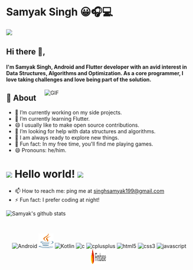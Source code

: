 # Samyak Singh 😀🎧💻

![](https://visitor-badge.glitch.me/badge?page_id=SAMYAK99.SAMYAK99)  


## Hi there 👋,           
#### I'm Samyak Singh, Android and Flutter developer with an avid interest in Data Structures, Algorithms and Optimization. As a core programmer, I love taking challenges and love being part of the solution. 

<img align="right" alt="GIF" src="https://miro.medium.com/max/875/1*Urc28sbnORGOW5oyohQ06g.gif" width="400px" />

## 🧐 About
- 🔭 I’m currently working on my side projects.
- 🌱 I’m currently learning Flutter.
- 😄 I usually like to make open source contributions.
- 🤔 I’m looking for help with data structures and algorithms.
- 🌱 I am always ready to explore new things.
- 🎨 Fun fact: In my free time, you'll find me playing games.
- 😄 Pronouns: he/him.



# <img src="https://github.com/TheDudeThatCode/TheDudeThatCode/blob/master/Assets/Hi.gif" width="29px"> Hello world!&nbsp;<img src="https://github.com/TheDudeThatCode/TheDudeThatCode/blob/master/Assets/Earth.gif" width="24px">


- 📫 How to reach me: ping me at [singhsamyak199@gmail.com](mailto:singhsamyak199@gmail.com)
- ⚡ Fun fact: I prefer coding at night!

![Samyak's github stats](https://github-readme-stats.vercel.app/api?username=SAMYAK99&show_icons=true&hide_border=true&hide=["stars"])

<br>

<p align="center"><img src="https://raw.githubusercontent.com/gilbarbara/logos/master/logos/android-icon.svg" alt="Android" width="40" height="40"/> <img src="https://raw.githubusercontent.com/gilbarbara/logos/master/logos/java.svg" alt="Java" width="40" height="40"/> <img src="https://raw.githubusercontent.com/gilbarbara/logos/master/logos/kotlin.svg" alt="Kotlin" width="36" height="36"/>  <img src="https://devicons.github.io/devicon/devicon.git/icons/c/c-original.svg" alt="c" width="40" height="40"/> <img src="https://devicons.github.io/devicon/devicon.git/icons/cplusplus/cplusplus-original.svg" alt="cplusplus" width="40" height="40"/> <img src="https://devicons.github.io/devicon/devicon.git/icons/html5/html5-original-wordmark.svg" alt="html5" width="40" height="40"/> <img src="https://devicons.github.io/devicon/devicon.git/icons/css3/css3-original-wordmark.svg" alt="css3" width="40" height="40"/> <img src="https://devicons.github.io/devicon/devicon.git/icons/javascript/javascript-original.svg" alt="javascript" width="40" height="40"/> <img src="https://raw.githubusercontent.com/gilbarbara/logos/master/logos/firebase.svg" alt="Firebase" width="40" height="40"/> <img 


